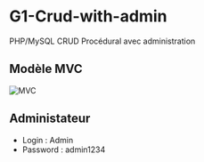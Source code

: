 # G1-Crud-with-admin
PHP/MySQL CRUD Procédural avec administration

## Modèle MVC

![MVC](https://raw.githubusercontent.com/WebDevCF2m2023/G1-Crud-with-admin/main/data/img/MVC.png)

## Administateur

- Login : Admin
- Password : admin1234
